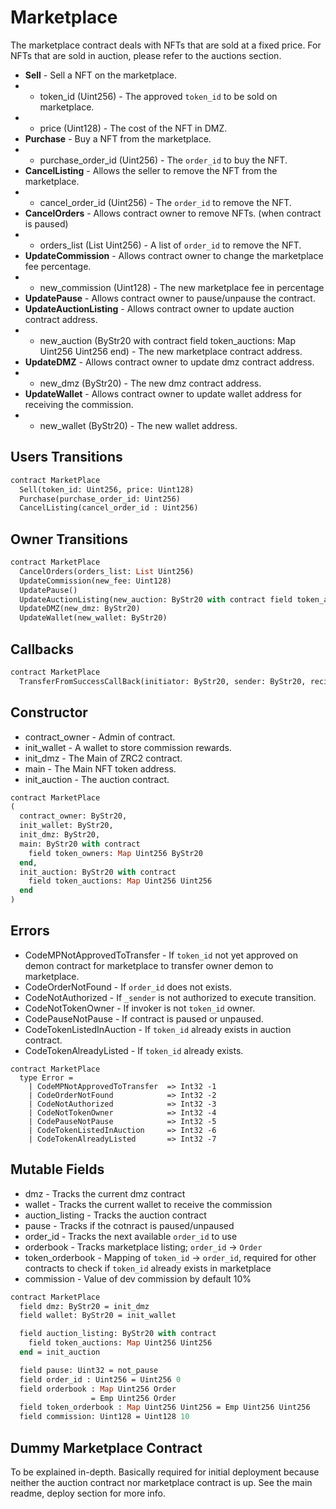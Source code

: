 # Marketplace

The marketplace contract deals with NFTs that are sold at a fixed price. For NFTs that are sold in auction, please refer to the auctions section.

 * **Sell** - Sell a NFT on the marketplace.
 * - token_id (Uint256) - The approved `token_id` to be sold on marketplace.
 * - price (Uint128) - The cost of the NFT in DMZ.
 * **Purchase** - Buy a NFT from the marketplace.
 * - purchase_order_id (Uint256) - The `order_id` to buy the NFT.
 * **CancelListing** - Allows the seller to remove the NFT from the marketplace.
 * - cancel_order_id (Uint256) - The `order_id` to remove the NFT.
 * **CancelOrders** - Allows contract owner to remove NFTs. (when contract is paused)
 * - orders_list (List Uint256) - A list of `order_id` to remove the NFT.
 * **UpdateCommission** - Allows contract owner to change the marketplace fee percentage.
 * - new_commission (Uint128) - The new marketplace fee in percentage
 * **UpdatePause** - Allows contract owner to pause/unpause the contract.
 * **UpdateAuctionListing** - Allows contract owner to update auction contract address.
 * - new_auction (ByStr20 with contract field token_auctions: Map Uint256 Uint256 end) - The new marketplace contract address.
 * **UpdateDMZ** - Allows contract owner to update dmz contract address.
 * - new_dmz (ByStr20) - The new dmz contract address.
 * **UpdateWallet** - Allows contract owner to update wallet address for receiving the commission.
 * - new_wallet (ByStr20) - The new wallet address.

## Users Transitions
```Ocaml
contract MarketPlace
  Sell(token_id: Uint256, price: Uint128)
  Purchase(purchase_order_id: Uint256)
  CancelListing(cancel_order_id : Uint256)
```

## Owner Transitions
```Ocaml
contract MarketPlace
  CancelOrders(orders_list: List Uint256)
  UpdateCommission(new_fee: Uint128)
  UpdatePause()
  UpdateAuctionListing(new_auction: ByStr20 with contract field token_auctions: Map Uint256 Uint256 end)
  UpdateDMZ(new_dmz: ByStr20)
  UpdateWallet(new_wallet: ByStr20)
```

## Callbacks
```Ocaml
contract MarketPlace
  TransferFromSuccessCallBack(initiator: ByStr20, sender: ByStr20, recipient: ByStr20, amount: Uint128)
```

## Constructor

 * contract_owner - Admin of contract.
 * init_wallet - A wallet to store commission rewards.
 * init_dmz - The Main of ZRC2 contract.
 * main - The Main NFT token address.
 * init_auction - The auction contract.


```Ocaml
contract MarketPlace
(
  contract_owner: ByStr20,
  init_wallet: ByStr20,
  init_dmz: ByStr20,
  main: ByStr20 with contract
    field token_owners: Map Uint256 ByStr20
  end,
  init_auction: ByStr20 with contract
    field token_auctions: Map Uint256 Uint256
  end
)
```

## Errors

 * CodeMPNotApprovedToTransfer - If `token_id` not yet approved on demon contract for marketplace to transfer owner demon to marketplace.
 * CodeOrderNotFound - If `order_id` does not exists.
 * CodeNotAuthorized - If `_sender` is not authorized to execute transition.
 * CodeNotTokenOwner - If invoker is not `token_id` owner.
 * CodePauseNotPause - If contract is paused or unpaused.
 * CodeTokenListedInAuction - If `token_id` already exists in auction contract.
 * CodeTokenAlreadyListed - If `token_id` already exists.

```
contract MarketPlace
  type Error =
    | CodeMPNotApprovedToTransfer  => Int32 -1
    | CodeOrderNotFound            => Int32 -2
    | CodeNotAuthorized            => Int32 -3
    | CodeNotTokenOwner            => Int32 -4
    | CodePauseNotPause            => Int32 -5
    | CodeTokenListedInAuction     => Int32 -6
    | CodeTokenAlreadyListed       => Int32 -7
```

## Mutable Fields
 * dmz - Tracks the current dmz contract
 * wallet - Tracks the current wallet to receive the commission
 * auction_listing - Tracks the auction contract
 * pause - Tracks if the cotnract is paused/unpaused
 * order_id - Tracks the next available `order_id` to use
 * orderbook - Tracks marketplace listing; `order_id` -> `Order`
 * token_orderbook - Mapping of `token_id` -> `order_id`, required for other contracts to check if `token_id` already exists in marketplace
 * commission - Value of dev commission by default 10%

```Ocaml
contract MarketPlace
  field dmz: ByStr20 = init_dmz
  field wallet: ByStr20 = init_wallet

  field auction_listing: ByStr20 with contract
    field token_auctions: Map Uint256 Uint256
  end = init_auction

  field pause: Uint32 = not_pause
  field order_id : Uint256 = Uint256 0
  field orderbook : Map Uint256 Order
                  = Emp Uint256 Order
  field token_orderbook : Map Uint256 Uint256 = Emp Uint256 Uint256     
  field commission: Uint128 = Uint128 10 
```

## Dummy Marketplace Contract
To be explained in-depth.
Basically required for initial deployment because neither the auction contract nor marketplace contract is up.
See the main readme, deploy section for more info.